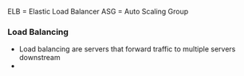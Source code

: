 ELB = Elastic Load Balancer
ASG = Auto Scaling Group

### Load Balancing
- Load balancing are servers that forward traffic to multiple servers downstream
- 
